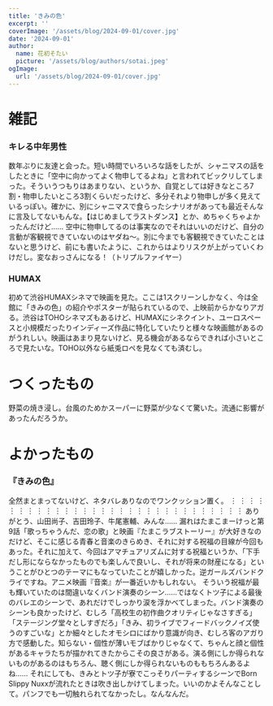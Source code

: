 ```yaml
---
title: 'きみの色'
excerpt: ''
coverImage: '/assets/blog/2024-09-01/cover.jpg'
date: '2024-09-01'
author:
  name: 花初そたい
  picture: '/assets/blog/authors/sotai.jpeg'
ogImage:
  url: '/assets/blog/2024-09-01/cover.jpg'
---
```

# 雑記
### キレる中年男性
数年ぶりに友達と会った。短い時間でいろいろな話をしたが、シャニマスの話をしたときに「空中に向かってよく物申してるよね」と言われてビックリしてしまった。そういうつもりはあまりない、というか、自覚としては好きなところ7割・物申したいところ3割くらいだったけど、多分それより物申しが多く見えているっぽい。確かに、別にシャニマスで食らったシナリオがあっても最近そんなに言及してないもんな。【はじめましてラストダンス】とか、めちゃくちゃよかったんだけど……
空中に物申してるのは事実なのでそれはいいのだけど、自分の言動が客観視できていないのはヤダね～。別に今までも客観視できていたことはないと思うけど、前にも書いたように、これからはよりリスクが上がっていくわけだし。変なおっさんになる！（トリプルファイヤー）

### HUMAX
初めて渋谷HUMAXシネマで映画を見た。ここは1スクリーンしかなく、今は全館に「きみの色」の紹介やポスターが貼られているので、上映前からかなりアガる。渋谷はTOHOシネマズもあるけど、HUMAXにシネクイント、ユーロスペースと小規模だったりインディーズ作品に特化していたりと様々な映画館があるのがうれしい。映画はあまり見ないけど、見る機会があるならできれば小さいところで見たいな。TOHO以外なら紙兎ロペを見なくても済むし。

# つくったもの
野菜の焼き浸し。台風のためかスーパーに野菜が少なくて驚いた。流通に影響があったんだろうか。

# よかったもの
### 『きみの色』
全然まとまってないけど、ネタバレありなのでワンクッション置く。
︙
︙
︙
︙
︙
︙
︙
︙
︙
︙
︙
︙
︙
︙
︙
︙
︙
︙
︙
︙
︙
︙
︙
︙
︙
︙
︙
︙
︙
︙
ありがとう、山田尚子、吉田玲子、牛尾憲輔、みんな……
漏れはたまこまーけっと第9話「歌っちゃうんだ、恋の歌」と映画『たまこラブストーリー』が大好きなのだけど、そこに感じる青春と音楽のきらめき、それに対する祝福の目線が今回もあった。それに加えて、今回はアマチュアリズムに対する祝福というか、「下手だし形にならなかったものでも楽しんで良いし、それが将来の財産になる」ということがひとつのテーマにもなっていたことが嬉しかった。逆ガールズバンドクライですね。アニメ映画『音楽』が一番近いかもしれない。
そういう祝福が最も輝いていたのは間違いなくバンド演奏のシーン……ではなくトツ子による最後のバレエのシーンで、あれだけでしっかり涙を浮かべてしまった。バンド演奏のシーンも良かったけど、むしろ「高校生の初作曲クオリティじゃなさすぎる」「ステージング堂々としすぎだろ」「きみ、初ライブでフィードバックノイズ使うのすごいな」とか細々としたオモシロにばかり意識が向き、むしろ客のアガり方で感動した。知らない・個性が薄いモブばかりじゃなくて、ちゃんと顔と個性があるキャラたちが描かれてきたからこその良さがある。演る側にしか得られないものがあるのはもちろん、聴く側にしか得られないものももちろんあるよね……
それにしても、きみとトツ子が寮でこっそりパーティするシーンでBorn Slippy Nuxxが流れたときは吹き出しかけてしまった。いいのかよそんなことして。パンフでも一切触れられてなかったし。なんなんだ。